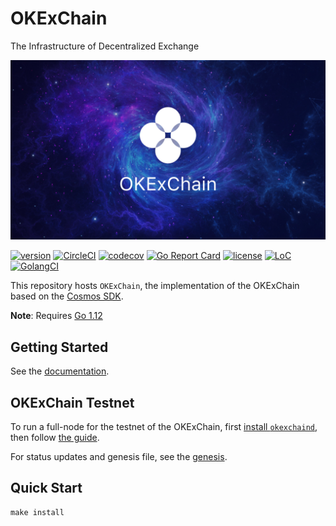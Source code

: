 # OKExChain
The Infrastructure of Decentralized Exchange

![banner](./docs/images/okexchain-image.jpg)

[![version](https://img.shields.io/github/tag/okex/okexchain.svg)](https://github.com/okex/okexchain/releases/latest)
[![CircleCI](https://circleci.com/gh/okex/okexchain/tree/master.svg?style=shield)](https://circleci.com/gh/okex/okexchain/tree/master)
[![codecov](https://codecov.io/gh/okex/okexchain/branch/master/graph/badge.svg)](https://codecov.io/gh/okex/okexchain)
[![Go Report Card](https://goreportcard.com/badge/github.com/okex/okexchain)](https://goreportcard.com/report/github.com/okex/okexchain)
[![license](https://img.shields.io/github/license/okex/okexchain.svg)](https://github.com/okex/okexchain/blob/master/LICENSE)
[![LoC](https://tokei.rs/b1/github/okex/okexchain)](https://github.com/okex/okexchain)
[![GolangCI](https://golangci.com/badges/github.com/okex/okexchain.svg)](https://golangci.com/r/github.com/okex/okexchain)

This repository hosts `OKExChain`, the implementation of the OKExChain based on the [Cosmos SDK](https://github.com/cosmos/cosmos-sdk).

**Note**: Requires [Go 1.12](https://golang.org/dl/)

## Getting Started
See the [documentation](https://okexchain-docs.readthedocs.io/en/latest/index.html).

## OKExChain Testnet

To run a full-node for the testnet of the OKExChain, first [install `okexchaind`](https://okexchain-docs.readthedocs.io/en/latest/getting-start/install-okexchain.html), then follow [the guide](https://okexchain-docs.readthedocs.io/en/latest/getting-start/join-okexchain-testnet.html).

For status updates and genesis file, see the [genesis](https://okexchain-docs.readthedocs.io/en/latest/getting-start/join-okexchain-testnet.html#genesis-seeds).

## Quick Start

```
make install
```



